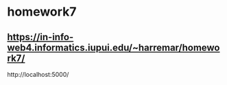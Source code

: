 # homework7
 
## https://in-info-web4.informatics.iupui.edu/~harremar/homework7/

http://localhost:5000/

